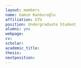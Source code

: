 ```yaml
---
layout: members
name: Gamze Kanburoğlu
affiliation: GTU
position: Undergraduate Student
alumni: yes
webpage:
cv:
scholar:
academic_title:
thesis:
nextposition:
---
```

